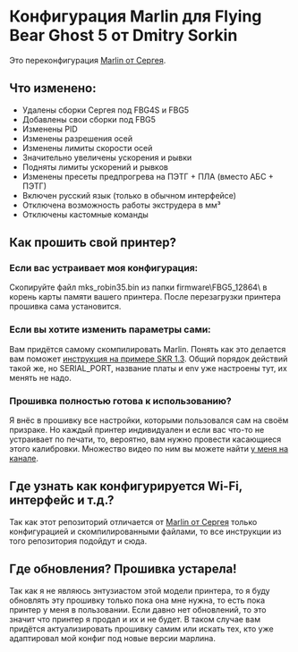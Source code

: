 # Конфигурация Marlin для Flying Bear Ghost 5 от Dmitry Sorkin

Это переконфигурация [Marlin от Сергея](https://github.com/Sergey1560/Marlin_FB4S). 

## Что изменено:

* Удалены сборки Сергея под FBG4S и FBG5
* Добавлены свои сборки под FBG5
* Изменены PID
* Изменены разрешения осей
* Изменены лимиты скорости осей
* Значительно увеличены ускорения и рывки
* Подняты лимиты ускорений и рывков
* Изменены пресеты предпрогрева на ПЭТГ + ПЛА (вместо АБС + ПЭТГ)
* Включен русский язык (только в обычном интерфейсе)
* Отключена возможность работы экструдера в мм³
* Отключены кастомные команды

## Как прошить свой принтер?

### Если вас устраивает моя конфигурация:
Скопируйте файл mks_robin35.bin из папки firmware\FBG5_12864\ в корень карты памяти вашего принтера. После перезагрузки принтера прошивка сама установится.

### Если вы хотите изменить параметры сами:
Вам придётся самому скомпилировать Marlin. Понять как это делается вам поможет [инструкция на примере SKR 1.3](https://youtu.be/HirIZk0rWOQ). Общий порядок действий такой же, но SERIAL_PORT, название платы и env уже настроены тут, их менять не надо. 

### Прошивка полностью готова к использованию?
Я внёс в прошивку все настройки, которыми пользовался сам на своём призраке. Но каждый принтер индивидуален и если вас что-то не устраивает по печати, то, вероятно, вам нужно провести касающиеся этого калибровки. Множество видео по ним вы можете найти [у меня на канале](https://www.youtube.com/c/SorkinDmitry). 

## Где узнать как конфигурируется Wi-Fi, интерфейс и т.д.?

Так как этот репозиторий отличается от [Marlin от Сергея](https://github.com/Sergey1560/Marlin_FB4S) только конфигурацией и скомпилированными файлами, то все инструкции из того репозитория подойдут и сюда.

## Где обновления? Прошивка устарела!

Так как я не являюсь энтузиастом этой модели принтера, то я буду обновлять эту прошивку только пока она мне нужна, то есть пока принтер у меня в пользовании. Если давно нет обновлений, то это значит что принтер я продал и их и не будет. В таком случае вам придётся актуализировать прошивку самим или искать тех, кто уже адаптировал мой конфиг под новые версии марлина.
